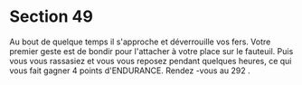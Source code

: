 # Section 49

Au bout de quelque temps il s'approche et déverrouille vos fers.
Votre premier geste est de bondir pour l'attacher à  votre place
sur le fauteuil. Puis vous vous rassasiez et vous vous reposez
pendant quelques heures, ce qui vous fait gagner 4 points
d'ENDURANCE.  Rendez -vous au 292 .